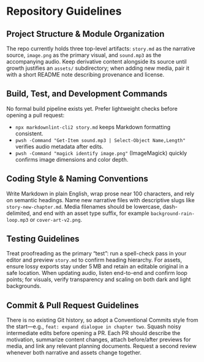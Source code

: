 # Repository Guidelines

## Project Structure & Module Organization
The repo currently holds three top-level artifacts: `story.md` as the narrative source, `image.png` as the primary visual, and `sound.mp3` as the accompanying audio. Keep derivative content alongside its source until growth justifies an `assets/` subdirectory; when adding new media, pair it with a short README note describing provenance and license.

## Build, Test, and Development Commands
No formal build pipeline exists yet. Prefer lightweight checks before opening a pull request:
- `npx markdownlint-cli2 story.md` keeps Markdown formatting consistent.
- `pwsh -Command "Get-Item sound.mp3 | Select-Object Name,Length"` verifies audio metadata after edits.
- `pwsh -Command "magick identify image.png"` (ImageMagick) quickly confirms image dimensions and color depth.

## Coding Style & Naming Conventions
Write Markdown in plain English, wrap prose near 100 characters, and rely on semantic headings. Name new narrative files with descriptive slugs like `story-new-chapter.md`. Media filenames should be lowercase, dash-delimited, and end with an asset type suffix, for example `background-rain-loop.mp3` or `cover-art-v2.png`.

## Testing Guidelines
Treat proofreading as the primary “test”: run a spell-check pass in your editor and preview `story.md` to confirm heading hierarchy. For assets, ensure lossy exports stay under 5 MB and retain an editable original in a safe location. When updating audio, listen end-to-end and confirm loop points; for visuals, verify transparency and scaling on both dark and light backgrounds.

## Commit & Pull Request Guidelines
There is no existing Git history, so adopt a Conventional Commits style from the start—e.g., `feat: expand dialogue in chapter two`. Squash noisy intermediate edits before opening a PR. Each PR should describe the motivation, summarize content changes, attach before/after previews for media, and link any relevant planning documents. Request a second review whenever both narrative and assets change together.
